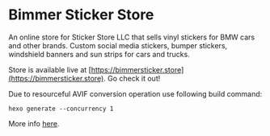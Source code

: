 # Bimmer Sticker Store

An online store for Sticker Store LLC that sells vinyl stickers for BMW cars and other brands.
Custom social media stickers, bumper stickers, windshield banners and sun strips for cars and trucks.

Store is available live at [https://bimmersticker.store](https://bimmersticker.store). Go check it out!

Due to resourceful AVIF conversion operation use following build command:

```
hexo generate --concurrency 1
```

More info [here](https://hexo.io/docs/commands.html#generate).